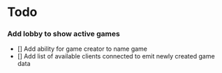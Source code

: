 # Todo

### Add lobby to show active games
  - [] Add ability for game creator to name game
  - [] Add list of available clients connected to emit newly created game data